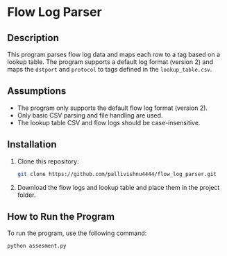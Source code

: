# Flow Log Parser

## Description
This program parses flow log data and maps each row to a tag based on a lookup table. The program supports a default log format (version 2) and maps the `dstport` and `protocol` to tags defined in the `lookup_table.csv`.

## Assumptions
- The program only supports the default flow log format (version 2).
- Only basic CSV parsing and file handling are used.
- The lookup table CSV and flow logs should be case-insensitive.

## Installation
1. Clone this repository:
   ```bash
   git clone https://github.com/pallivishnu4444/flow_log_parser.git
   ```
2. Download the flow logs and lookup table and place them in the project folder.

## How to Run the Program
To run the program, use the following command:
```bash
python assesment.py

